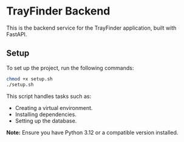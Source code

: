 # TrayFinder Backend

This is the backend service for the TrayFinder application, built with FastAPI.

## Setup

To set up the project, run the following commands:

```bash
chmod +x setup.sh
./setup.sh
```

This script handles tasks such as:

- Creating a virtual environment.
- Installing dependencies.
- Setting up the database.

**Note:** Ensure you have Python 3.12 or a compatible version installed.